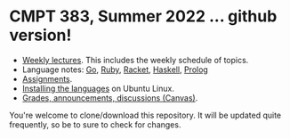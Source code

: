 # CMPT 383, Summer 2022 ... github version!

- [Weekly lectures](languages/schedule.md). This includes the weekly schedule
  of topics.
- Language notes: [Go](languages/go/go_notes.md),
  [Ruby](languages/ruby/ruby_notes.md),
  [Racket](languages/racket/racket_notes.md),
  [Haskell](languages/haskell/haskell_notes.md),
  [Prolog](languages/prolog/prolog_notes.md)
- [Assignments](assignments/assignments.md).
- [Installing the languages](install.md) on Ubuntu Linux.
- [Grades, announcements, discussions
  (Canvas)](https://canvas.sfu.ca/courses/70067).

You're welcome to clone/download this repository. It will be updated quite
frequently, so be to sure to check for changes.
